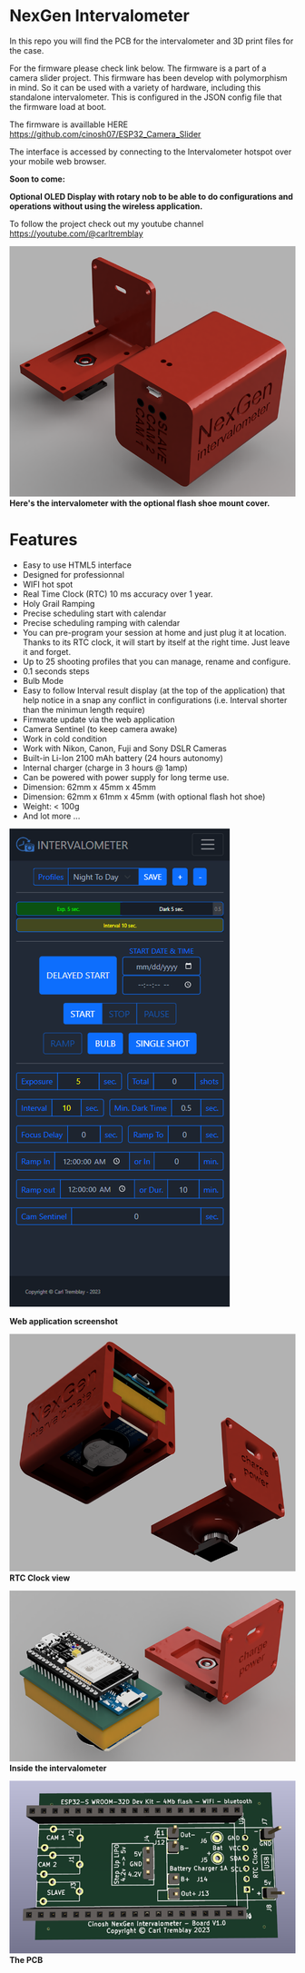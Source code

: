 # NexGen Intervalometer

In this repo you will find the PCB for the intervalometer and 3D print files for the case. 

For the firmware please check link below. The firmware is a part of a camera slider project. This firmware has been develop with polymorphism in mind. So it can be used with a variety of hardware, including this standalone intervalometer. This is configured in the JSON config file that the firmware load at boot.

The firmware is availlable HERE https://github.com/cinosh07/ESP32_Camera_Slider

The interface is accessed by connecting to the Intervalometer hotspot over your mobile web browser. 

**Soon to come:**

**Optional OLED Display with rotary nob to be able to do configurations and operations without using the wireless application.**

To follow the project check out my youtube channel https://youtube.com/@carltremblay


![Home Page](https://github.com/cinosh07/NexGen-Intervalometer/raw/main/images/Intervalometer-V1_2023-Mar-11_04-23-04AM-000_CustomizedView15435444726.png)
**Here's the intervalometer with the optional flash shoe mount cover.**

# Features
- Easy to use HTML5 interface
- Designed for professionnal
- WIFI hot spot
- Real Time Clock (RTC) 10 ms accuracy over 1 year.
- Holy Grail Ramping
- Precise scheduling start with calendar
- Precise scheduling ramping with calendar
- You can pre-program your session at home and just plug it at location. Thanks to its RTC clock, it will start by itself at the right time. Just leave it and forget.
- Up to 25 shooting profiles that you can manage, rename and configure.
- 0.1 seconds steps
- Bulb Mode
- Easy to follow Interval result display (at the top of the application) that help notice in a snap any conflict in configurations (i.e. Interval shorter than the minimun length require)
- Firmwate update via the web application  
- Camera Sentinel (to keep camera awake)
- Work in cold condition
- Work with Nikon, Canon, Fuji and Sony DSLR Cameras
- Built-in Li-Ion 2100 mAh battery (24 hours autonomy)
- Internal charger (charge in 3 hours @ 1amp)
- Can be powered with power supply for long terme use.
- Dimension: 62mm x 45mm x 45mm
- Dimension: 62mm x 61mm x 45mm (with optional flash hot shoe)
- Weight: < 100g
- And lot more ...


![Home Page](https://github.com/cinosh07/NexGen-Intervalometer/raw/main/images/Screenshot%202023-03-11%20095755.png)

**Web application screenshot**

![Home Page](https://github.com/cinosh07/NexGen-Intervalometer/raw/main/images/Intervalometer-V1_2023-Mar-11_04-23-43AM-000_CustomizedView40332585583.png)
**RTC Clock view**


![Home Page](https://github.com/cinosh07/NexGen-Intervalometer/raw/main/images/Intervalometer-V1_2023-Mar-11_04-24-22AM-000_CustomizedView8618350890.png)
**Inside the intervalometer**


![Home Page](https://github.com/cinosh07/NexGen-Intervalometer/raw/main/images/Intervalometer.png)
**The PCB**
